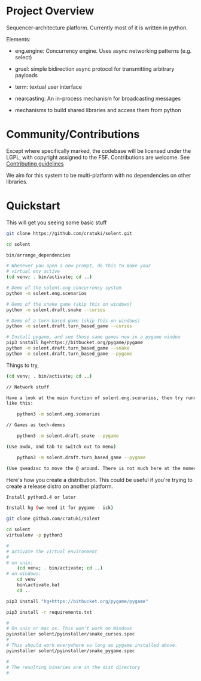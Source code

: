 # Project Overview

Sequencer-architecture platform. Currently most of it is written in python.

Elements:

* eng.engine: Concurrency engine. Uses async networking patterns (e.g. select)

* gruel: simple bidirection async protocol for transmitting arbitrary payloads

* term: textual user interface

* nearcasting: An in-process mechanism for broadcasting messages

* mechanisms to build shared libraries and access them from python


# Community/Contributions

Except where specifically marked, the codebase will be licensed under the
LGPL, with copyright assigned to the FSF. Contributions are welcome. See
[Contributing guidelines](CONTRIBUTING.md)

We aim for this system to be multi-platform with no dependencies on other
libraries.


# Quickstart

This will get you seeing some basic stuff

```bash
git clone https://github.com/cratuki/solent.git

cd solent

bin/arrange_dependencies

# Whenever you open a new prompt, do this to make your
# virtual env active
(cd venv; . bin/activate; cd ..)

# Demo of the solent.eng concurrency system
python -m solent.eng.scenarios

# Demo of the snake game (skip this on windows)
python -m solent.draft.snake --curses

# Demo of a turn-based game (skip this on windows)
python -m solent.draft.turn_based_game --curses

# Install pygame, and see those same games now in a pygame window
pip3 install hg+https://bitbucket.org/pygame/pygame
python -m solent.draft.turn_based_game --snake
python -m solent.draft.turn_based_game --pygame
```

Things to try,

```bash
(cd venv; . bin/activate; cd ..)

// Network stuff

Have a look at the main function of solent.eng.scenarios, then try running one
like this:

    python3 -m solent.eng.scenarios

// Games as tech-demos

    python3 -m solent.draft.snake --pygame

(Use awdx, and tab to switch out to menu)

    python3 -m solent.draft.turn_based_game --pygame

(Use qweadzxc to move the @ around. There is not much here at the moment)

```

Here's how you create a distribution. This could be useful if you're trying to
create a release distro on another platform.

```bash
Install python3.4 or later

Install hg (we need it for pygame - ick)

git clone github.com/cratuki/solent

cd solent
virtualenv -p python3

#
# activate the virtual environment
#
# on unix:
    (cd venv; . bin/activate; cd ..)
# on windows:
    cd venv
    bin\activate.bat
    cd ..

pip3 install "hg+https://bitbucket.org/pygame/pygame"

pip3 install -r requirements.txt

#
# On unix or mac os. This won't work on Windows
pyinstaller solent/pyinstaller/snake_curses.spec
#
# This should work everywhere so long as pygame installed above.
pyinstaller solent/pyinstaller/snake_pygame.spec

#
# The resulting binaries are in the dist directory
#
```



